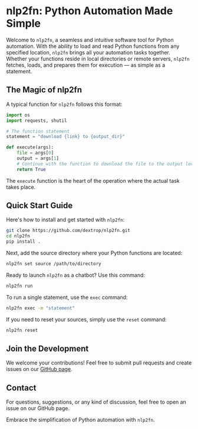 # nlp2fn: Python Automation Made Simple

Welcome to `nlp2fn`, a seamless and intuitive software tool for Python automation. With the ability to load and read Python functions from any specified location, `nlp2fn` brings all your automation tasks together. Whether your functions reside in local directories or remote servers, `nlp2fn` fetches, loads, and prepares them for execution — as simple as a statement.

## The Magic of nlp2fn

A typical function for `nlp2fn` follows this format:

```python
import os
import requests, shutil

# The function statement
statement = "download {link} to {output_dir}"

def execute(args):
    file = args[0]
    output = args[1]
    # Continue with the function to download the file to the output location.
    return True
```

The `execute` function is the heart of the operation where the actual task takes place.

## Quick Start Guide

Here's how to install and get started with `nlp2fn`:

```bash
git clone https://github.com/dextrop/nlp2fn.git
cd nlp2fn
pip install .
```

Next, add the source directory where your Python functions are located:

```bash
nlp2fn set source /path/to/directory
```

Ready to launch `nlp2fn` as a chatbot? Use this command:

```bash
nlp2fn run
```

To run a single statement, use the `exec` command:

```bash
nlp2fn exec -m "statement"
```

If you need to reset your sources, simply use the `reset` command:

```bash
nlp2fn reset
```

## Join the Development

We welcome your contributions! Feel free to submit pull requests and create issues on our [GitHub page](https://github.com/dextrop/nlp2fn/issues).

## Contact

For questions, suggestions, or any kind of discussion, feel free to open an issue on our GitHub page.

Embrace the simplification of Python automation with `nlp2fn`.